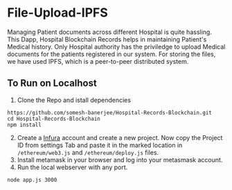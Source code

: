 # File-Upload-IPFS

Managing Patient documents across different Hospital is quite hassling. This Dapp, Hospital Blockchain Records helps in maintaining Patient's Medical history. 
Only Hospital authority has the priviledge to upload  Medical documents for the patients registered in our system. For storing the files, we have used IPFS, which
is a peer-to-peer distributed system.

## To Run on Localhost
1. Clone the Repo and istall dependencies
```
https://github.com/somesh-banerjee/Hospital-Records-Blockchain.git
cd Hospital-Records-Blockchain
npm install
```
2. Create a [Infura](https://infura.io/) account and create a new project. Now copy the Project ID from settings Tab and paste it in the marked location in `/ethereum/web3.js` and `/ethereum/deploy.js` files.
3. Install metamask in your browser and log into your metasmask account.
4. Run the local webserver with any port.
```
node app.js 3000
```
